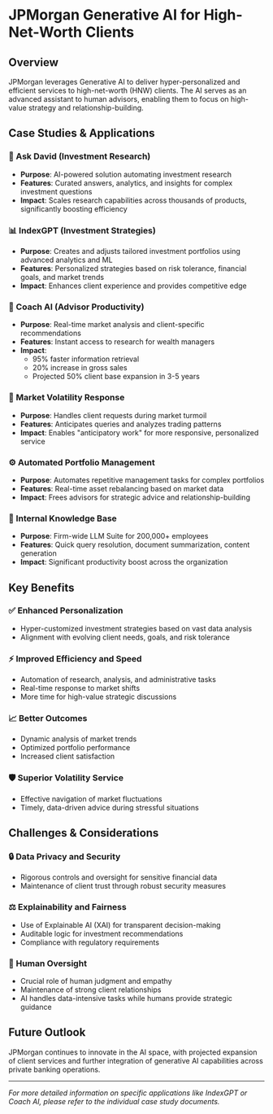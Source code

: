 # JPMorgan Generative AI for High-Net-Worth Clients

## Overview
JPMorgan leverages Generative AI to deliver hyper-personalized and efficient services to high-net-worth (HNW) clients. The AI serves as an advanced assistant to human advisors, enabling them to focus on high-value strategy and relationship-building.

## Case Studies & Applications

### 🤖 Ask David (Investment Research)
- **Purpose**: AI-powered solution automating investment research
- **Features**: Curated answers, analytics, and insights for complex investment questions
- **Impact**: Scales research capabilities across thousands of products, significantly boosting efficiency

### 📊 IndexGPT (Investment Strategies)
- **Purpose**: Creates and adjusts tailored investment portfolios using advanced analytics and ML
- **Features**: Personalized strategies based on risk tolerance, financial goals, and market trends
- **Impact**: Enhances client experience and provides competitive edge

### 🎯 Coach AI (Advisor Productivity)
- **Purpose**: Real-time market analysis and client-specific recommendations
- **Features**: Instant access to research for wealth managers
- **Impact**: 
  - 95% faster information retrieval
  - 20% increase in gross sales
  - Projected 50% client base expansion in 3-5 years

### 🌊 Market Volatility Response
- **Purpose**: Handles client requests during market turmoil
- **Features**: Anticipates queries and analyzes trading patterns
- **Impact**: Enables "anticipatory work" for more responsive, personalized service

### ⚙️ Automated Portfolio Management
- **Purpose**: Automates repetitive management tasks for complex portfolios
- **Features**: Real-time asset rebalancing based on market data
- **Impact**: Frees advisors for strategic advice and relationship-building

### 🏢 Internal Knowledge Base
- **Purpose**: Firm-wide LLM Suite for 200,000+ employees
- **Features**: Quick query resolution, document summarization, content generation
- **Impact**: Significant productivity boost across the organization

## Key Benefits

### ✅ Enhanced Personalization
- Hyper-customized investment strategies based on vast data analysis
- Alignment with evolving client needs, goals, and risk tolerance

### ⚡ Improved Efficiency and Speed
- Automation of research, analysis, and administrative tasks
- Real-time response to market shifts
- More time for high-value strategic discussions

### 📈 Better Outcomes
- Dynamic analysis of market trends
- Optimized portfolio performance
- Increased client satisfaction

### 🛡️ Superior Volatility Service
- Effective navigation of market fluctuations
- Timely, data-driven advice during stressful situations

## Challenges & Considerations

### 🔒 Data Privacy and Security
- Rigorous controls and oversight for sensitive financial data
- Maintenance of client trust through robust security measures

### ⚖️ Explainability and Fairness
- Use of Explainable AI (XAI) for transparent decision-making
- Auditable logic for investment recommendations
- Compliance with regulatory requirements

### 👥 Human Oversight
- Crucial role of human judgment and empathy
- Maintenance of strong client relationships
- AI handles data-intensive tasks while humans provide strategic guidance

## Future Outlook
JPMorgan continues to innovate in the AI space, with projected expansion of client services and further integration of generative AI capabilities across private banking operations.

---

*For more detailed information on specific applications like IndexGPT or Coach AI, please refer to the individual case study documents.*
